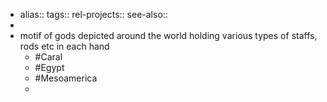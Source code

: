 - alias::
  tags::
  rel-projects::
  see-also::
-
- motif of gods depicted around the world holding various types of staffs, rods etc in each hand
	- #Caral
	- #Egypt
	- #Mesoamerica
	-